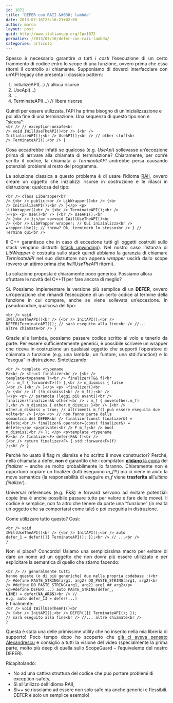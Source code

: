 ```yaml
---
id: 1072
title: 'DEFER con RAII &#038; lambda'
date: 2013-07-16T23:16:21+02:00
author: marco
layout: post
guid: http://www.italiancpp.org/?p=1072
permalink: /2013/07/16/defer-con-raii-lambda/
categories: articolo
---
```

<p style="text-align: justify;">
  Spesso è necessario garantire <em>a tutti i costi</em> l&#8217;esecuzione di un certo frammento di codice entro lo scope di una funzione, ovvero prima che essa ritorni il controllo al chiamante. Supponiamo di doverci interfacciare con un&#8217;API legacy che presenta il classico pattern:
</p>

  1. <span style="line-height: 12px;">InitializeAPI(&#8230;) // alloca risorse</span>
  2. UseApi(&#8230;)
  3. &#8230;
  4. TerminateAPI(&#8230;) // libera risorse

Quindi per essere utilizzata, l&#8217;API ha prima bisogno di un&#8217;inizializzazione e poi alla fine di una terminazione. Una sequenza di questo tipo non è &#8220;sicura&#8221;:  
<code lang="cpp" escaped="true">&lt;br />
// exception-unsafe&lt;br />
void IWillUseTheAPI()&lt;br />
{&lt;br />
   InitializeAPI();&lt;br />
   UseAPI();&lt;br />
   // other stuff&lt;br />
   TerminateAPI();&lt;br />
}</code>

<p style="text-align: justify;">
  Cosa accadrebbe infatti se qualcosa (e.g. <em>UseApi</em>) sollevasse un&#8217;eccezione prima di arrivare alla chiamata di terminazione? Chiaramente, per com&#8217;è scritto il codice, la chiamata a <em>TerminateAPI</em> andrebbe persa causando potenziali problemi al resto del programma.
</p>

<p style="text-align: justify;">
  La soluzione classica a questo problema è di usare l&#8217;idioma <a href="http://en.wikipedia.org/wiki/Resource_Acquisition_Is_Initialization">RAII</a>, ovvero creare un oggetto che inizializzi risorse in costruzione e le rilasci in distruzione; qualcosa del tipo:
</p>

<code lang="cpp" escaped="true">&lt;br />
class LibWrapper&lt;br />
{&lt;br />
public:&lt;br />
   LibWrapper()&lt;br />
   {&lt;br />
     InitializeAPI();&lt;br />
   }&lt;/p>
&lt;p>   ~LibWrapper()&lt;br />
   {&lt;br />
     TerminateAPI();&lt;br />
   }&lt;/p>
&lt;p>   Use()&lt;br />
   {&lt;br />
     UseAPI();&lt;br />
   }&lt;br />
};&lt;/p>
&lt;p>void IWillUseTheAPI()&lt;br />
{&lt;br />
   LibWrapper wrapper; // Qui inizializza&lt;br />
   wrapper.Use(); // throw? Ok, terminerò lo stesso&lt;br />
} // Termina qui&lt;br />
</code>

<p style="text-align: justify;">
  Il C++ garantisce che in caso di eccezione tutti gli oggetti costruiti sullo stack vengano distrutti (<a href="http://stackoverflow.com/questions/2331316/what-is-stack-unwinding">stack unwinding</a>). Nel nostro caso l&#8217;istanza di <em>LibWrapper</em> è costruita sullo stack quindi abbiamo la garanzia di chiamare <em>TerminateAPI</em> nel suo distruttore non appena <em>wrapper</em> uscirà dallo scope (ovvero un attimo prima che <em>IwillUseTheAPI</em> ritorni).
</p>

La soluzione proposta è chiaramente poco generica. Possiamo allora sfruttare le novità del C++11 per fare ancora di meglio?

<p style="text-align: justify;">
  Sì. Possiamo implementare la versione più semplice di un <strong>DEFER</strong>, ovvero un&#8217;operazione che rimandi l&#8217;esecuzione di un certo codice al termine della funzione in cui compare, anche se viene sollevata un&#8217;eccezione. In pseudocodice, qualcosa del tipo:
</p>

<code lang="cpp" escaped="true">&lt;br />
void IWillUseTheAPI()&lt;br />
{&lt;br />
   InitAPI();&lt;br />
   DEFER(TerminateAPI()); // sarà eseguito alla fine&lt;br />
   //... altre chiamate&lt;br />
}</code>

<p style="text-align: justify;">
  Grazie alle lambda, possiamo passare codice scritto al volo e tenerlo da parte. Per essere sufficientemente generici, è possibile scrivere un wrapper che riceva in costruzione un qualsiasi oggetto che supporti l&#8217;operatore di chiamata a funzione (e.g. una lambda, un funtore, una std::function) e lo &#8220;esegua&#8221; in distruzione. Sintetizzando:
</p>

<code lang="cpp" escaped="true">&lt;br />
template &lt;typename F&gt;&lt;br />
struct finalizer&lt;br />
{&lt;br />
    template&lt;typename T&gt;&lt;br />
    finalizer(T&& f)&lt;br />
       : m_f { forward&lt;T&gt;(f) },&lt;br />
         m_dismiss { false }&lt;br />
    {&lt;br />
    }&lt;/p>
&lt;p>    ~finalizer()&lt;br />
    {&lt;br />
       if (!m_dismiss)&lt;br />
          m_f();&lt;br />
    }&lt;/p>
&lt;p>    // paranoia (leggi più avanti)&lt;br />
    finalizer(finalizer&& other)&lt;br />
       : m_f { move(other.m_f) },&lt;br />
         m_dismiss { other.m_dismiss }&lt;br />
    {&lt;br />
       other.m_dismiss = true; // altrimenti m_f() può essere eseguita due volte&lt;br />
    }&lt;/p>
&lt;p>    // non fanno parte della semantica del DEFER&lt;br />
    finalizer(const finalizer&) = delete;&lt;br />
    finalizer& operator=(const finalizer&) = delete;&lt;/p>
&lt;p>private:&lt;br />
    F m_f;&lt;br />
    bool m_dismiss;&lt;br />
}; &lt;/p>
&lt;p>template &lt;typename F&gt;&lt;br />
finalizer&lt;F&gt; defer(F&& f)&lt;br />
{&lt;br />
    return finalizer&lt;F&gt; { std::forward&lt;F&gt;(f) };&lt;br />
}</code>

<p style="text-align: justify;">
  Perché ho usato il flag m_dismiss e ho scritto il move constructor? Perché, nella chiamata a defer, <strong>non</strong> è garantito che i compilatori <a href="http://en.wikipedia.org/wiki/Copy_elision"><strong>elidano</strong> la copia</a> del <em>finalizer</em> &#8211; anche se molto probabilmente lo faranno. Chiaramente non è opportuno copiare un finalizer (tutti eseguono <em>m_f</em>?!) ma ci viene in aiuto la move semantics (la responsabilità di eseguire <em>m_f</em> viene <strong>trasferita</strong> all&#8217;<em>ultimo</em> <em>finalizer</em>).
</p>

<p style="text-align: justify;">
  Universal references (e.g. F&&) e forward servono ad evitare potenziali copie (ma è anche possibile passare tutto per valore e fare delle move). Il codice è semplice, non fa altro che tenere da parte una &#8220;funzione&#8221; (in realtà un oggetto che sa comportarsi come tale) e poi eseguirla in distruzione.
</p>

<p style="text-align: justify;">
  Come utilizzare tutto questo? Così:
</p>

<code lang="cpp" escaped="true">&lt;br />
void IWillUseTheAPI()&lt;br />
{&lt;br />
   InitAPI();&lt;br />
   auto defer_1 = defer([]{ TerminateAPI(); });&lt;br />
   // ...&lt;br />
}</code>

<p style="text-align: justify;">
  Non vi piace? Concordo! Usiamo una semplicissima macro per evitare di dare un nome ad un oggetto che non dovrà più essere utilizzato e per esplicitare la semantica di quello che stiamo facendo:
</p>

<code lang="cpp" escaped="true">&lt;br />
// generalmente tutti hanno queste (o di più generiche) due nella propria codebase :)&lt;br />
#define PASTE_STRING(arg1, arg2) DO_PASTE_STRING(arg1, arg2)&lt;br />
#define DO_PASTE_STRING(arg1, arg2) arg1 ## arg2&lt;/p>
&lt;p>#define DEFER(...) auto PASTE_STRING(defer_, __LINE__) = defer(__VA_ARGS__)&lt;br />
// e.g. auto defer_13 = defer(...)</code>  
E finalmente:  
<code lang="cpp" escaped="true">&lt;br />
void IWillUseTheAPI()&lt;br />
{&lt;br />
   InitAPI();&lt;br />
   DEFER([]{ TerminateAPI(); }); // sarà eseguito alla fine&lt;br />
   //... altre chiamate&lt;br />
}</code>

<p style="text-align: justify;">
  Questa è stata una delle primissime utility che ho inserito nella mia libreria di supporto! Poco tempo dopo ho scoperto che <a href="http://channel9.msdn.com/Shows/Going+Deep/C-and-Beyond-2012-Andrei-Alexandrescu-Systematic-Error-Handling-in-C">già ci aveva pensato Alexandrescu</a> e consiglio a tutti la visione del video (specialmente la prima parte, molto più deep di quella sullo ScopeGuard &#8211; l&#8217;equivalente del nostro DEFER).
</p>

<p style="text-align: justify;">
  Ricapitolando:
</p>

  * <span style="line-height: 12px;">No ad una cattiva struttura del codice che può portare problemi di exception-safety,</span>
  * Sì all&#8217;utilizzo dell&#8217;idioma RAII,
  * Sì++ se riusciamo ad essere non solo safe ma anche generici e flessibili. DEFER è solo un semplice esempio!